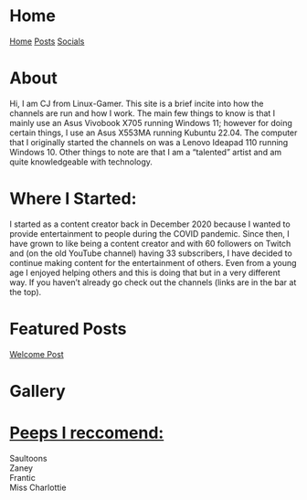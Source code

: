 <html>
<head>
<title>Linux-Gamer</title>
<link href="style.css" rel="stylesheet" type="text/css" />
</head>
<body>
<h1>Home</h1>
<a href="linux-gamer.github.io">Home</a> <a href="posts">Posts</a> <a href="socials">Socials</a> 
<h1> About </h1>
<p>
Hi, I am CJ from Linux-Gamer. This site is a brief incite into how the channels
are run and how I work. The main few things to know is that I mainly use an
Asus Vivobook X705 running Windows 11; however for doing certain things, I use an Asus X553MA running Kubuntu 22.04. The computer that I originally started the channels on was a Lenovo Ideapad 110 running Windows 10. Other things to note are that I am a “talented” artist and am quite knowledgeable with technology. </p>

<h1> Where I Started: </h1>
<p>
I started as a content creator back in December 2020 because I wanted to provide entertainment to people during the COVID pandemic. Since then, I have grown to like being a content creator and with 60 followers on Twitch and (on the old YouTube channel) having 33 subscribers, I have decided to continue making content for the entertainment of others. Even from a young age I enjoyed helping others and this is doing that but in a very different way. If you haven’t already go check out the channels (links are in the bar at the top).
</p>


<h1> Featured Posts</h1>
<p>
<a href="/content/posts/welcome-post">Welcome Post</a>
</p>

<h1>Gallery</h1>
<p>

</p>

<h1><u>Peeps I reccomend:</u></h1>
<p>
Saultoons
<br>
Zaney
<br>
Frantic
<br>
Miss Charlottie
<br>
</p>
</body>
</html>